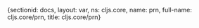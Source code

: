 {sectionid: docs, layout: var, ns: cljs.core, name: prn, full-name: cljs.core/prn,
  title: cljs.core/prn}
